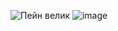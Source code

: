 ![Пейн велик](https://cdn.discordapp.com/attachments/433327927850172429/1313324339780911124/129f2aa6-a1f2-4a87-bb99-7b4dace6e3a7-profile_image-300x300.png?ex=674fb81a&is=674e669a&hm=0e22df752f799483c6ca3007a4d59890261562c059d75a3826b7a1f59ae5d1fd&)
![image](https://github.com/user-attachments/assets/21067b0f-e690-4fe5-8ebc-dc2857296508)
